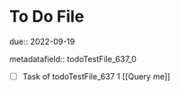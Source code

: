# To Do File

due:: 2022-09-19

metadatafield:: todoTestFile_637_0

- [ ] Task of todoTestFile_637 1 [[Query me]]

